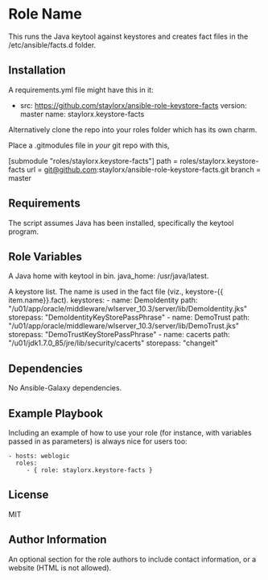 Role Name
=========

This runs the Java keytool against keystores and creates fact files in the /etc/ansible/facts.d folder.

Installation
------------

A requirements.yml file might have this in it:

  - src: https://github.com/staylorx/ansible-role-keystore-facts
    version: master
    name: staylorx.keystore-facts

Alternatively clone the repo into your roles folder which has its own charm. 

Place a .gitmodules file in _your_ git repo with this,

  [submodule "roles/staylorx.keystore-facts"]
    path = roles/staylorx.keystore-facts
    url = git@github.com:staylorx/ansible-role-keystore-facts.git
    branch = master

Requirements
------------

The script assumes Java has been installed, specifically the keytool program.

Role Variables
--------------

A Java home with keytool in bin.
  java_home: /usr/java/latest.


A keystore list. The name is used in the fact file (viz., keystore-{{ item.name}}.fact).
  keystores:
    - name: DemoIdentity
      path: "/u01/app/oracle/middleware/wlserver_10.3/server/lib/DemoIdentity.jks"
      storepass: "DemoIdentityKeyStorePassPhrase"
    - name: DemoTrust
      path: "/u01/app/oracle/middleware/wlserver_10.3/server/lib/DemoTrust.jks"
      storepass: "DemoTrustKeyStorePassPhrase"
    - name: cacerts
      path: "/u01/jdk1.7.0_85/jre/lib/security/cacerts"
      storepass: "changeit"

Dependencies
------------

No Ansible-Galaxy dependencies. 

Example Playbook
----------------

Including an example of how to use your role (for instance, with variables passed in as parameters) is always nice for users too:

    - hosts: weblogic
      roles:
         - { role: staylorx.keystore-facts }

License
-------

MIT

Author Information
------------------

An optional section for the role authors to include contact information, or a website (HTML is not allowed).

